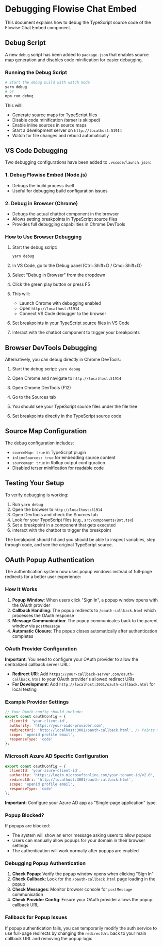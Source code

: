 # Debugging Flowise Chat Embed

This document explains how to debug the TypeScript source code of the Flowise Chat Embed component.

## Debug Script

A new `debug` script has been added to `package.json` that enables source map generation and disables code minification for easier debugging.

### Running the Debug Script

```bash
# Start the debug build with watch mode
yarn debug
# or
npm run debug
```

This will:
- Generate source maps for TypeScript files
- Disable code minification (terser is skipped)
- Enable inline sources in source maps
- Start a development server on `http://localhost:51914`
- Watch for file changes and rebuild automatically

## VS Code Debugging

Two debugging configurations have been added to `.vscode/launch.json`:

### 1. Debug Flowise Embed (Node.js)
- Debugs the build process itself
- Useful for debugging build configuration issues

### 2. Debug in Browser (Chrome)
- Debugs the actual chatbot component in the browser
- Allows setting breakpoints in TypeScript source files
- Provides full debugging capabilities in Chrome DevTools

### How to Use Browser Debugging

1. Start the debug script:
   ```bash
   yarn debug
   ```

2. In VS Code, go to the Debug panel (Ctrl+Shift+D / Cmd+Shift+D)

3. Select "Debug in Browser" from the dropdown

4. Click the green play button or press F5

5. This will:
   - Launch Chrome with debugging enabled
   - Open `http://localhost:51914`
   - Connect VS Code debugger to the browser

6. Set breakpoints in your TypeScript source files in VS Code

7. Interact with the chatbot component to trigger your breakpoints

## Browser DevTools Debugging

Alternatively, you can debug directly in Chrome DevTools:

1. Start the debug script: `yarn debug`

2. Open Chrome and navigate to `http://localhost:51914`

3. Open Chrome DevTools (F12)

4. Go to the Sources tab

5. You should see your TypeScript source files under the file tree

6. Set breakpoints directly in the TypeScript source code

## Source Map Configuration

The debug configuration includes:
- `sourceMap: true` in TypeScript plugin
- `inlineSources: true` for embedding source content
- `sourcemap: true` in Rollup output configuration
- Disabled terser minification for readable code

## Testing Your Setup

To verify debugging is working:

1. Run `yarn debug`
2. Open the browser to `http://localhost:51914`
3. Open DevTools and check the Sources tab
4. Look for your TypeScript files (e.g., `src/components/Bot.tsx`)
5. Set a breakpoint in a component that gets executed
6. Interact with the chatbot to trigger the breakpoint

The breakpoint should hit and you should be able to inspect variables, step through code, and see the original TypeScript source.

## OAuth Popup Authentication

The authentication system now uses popup windows instead of full-page redirects for a better user experience:

### How It Works

1. **Popup Window**: When users click "Sign In", a popup window opens with the OAuth provider
2. **Callback Handling**: The popup redirects to `/oauth-callback.html` which processes the OAuth response
3. **Message Communication**: The popup communicates back to the parent window via `postMessage`
4. **Automatic Closure**: The popup closes automatically after authentication completes

### OAuth Provider Configuration

**Important**: You need to configure your OAuth provider to allow the centralized callback server URL:

- **Redirect URI**: Add `https://your-callback-server.com/oauth-callback.html` to your OAuth provider's allowed redirect URIs
- **For Development**: Add `http://localhost:3001/oauth-callback.html` for local testing

### Example Provider Settings

```javascript
// Your OAuth config should include:
export const oauthConfig = {
  clientId: 'your-client-id',
  authority: 'https://your-oidc-provider.com',
  redirectUri: 'http://localhost:3001/oauth-callback.html', // Points to callback server
  scope: 'openid profile email',
  responseType: 'code'
};
```

### Microsoft Azure AD Specific Configuration

```javascript
export const oauthConfig = {
  clientId: 'your-azure-client-id',
  authority: 'https://login.microsoftonline.com/your-tenant-id/v2.0',
  redirectUri: 'http://localhost:3001/oauth-callback.html',
  scope: 'openid profile email',
  responseType: 'code'
};
```

**Important**: Configure your Azure AD app as "Single-page application" type.

### Popup Blocked?

If popups are blocked:
- The system will show an error message asking users to allow popups
- Users can manually allow popups for your domain in their browser settings
- The authentication will work normally after popups are enabled

### Debugging Popup Authentication

1. **Check Popup**: Verify the popup window opens when clicking "Sign In"
2. **Check Callback**: Look for the `/oauth-callback.html` page loading in the popup
3. **Check Messages**: Monitor browser console for `postMessage` communication
4. **Check Provider Config**: Ensure your OAuth provider allows the popup callback URL

### Fallback for Popup Issues

If popup authentication fails, you can temporarily modify the auth service to use full-page redirects by changing the `redirectUri` back to your main callback URL and removing the popup logic.